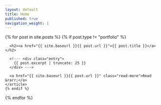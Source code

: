 ```yaml
---
layout: default
title: Home
published: true
navigation_weight: 1
---
```


<div class="posts">
  {% for post in site.posts %}
    {% if post.type != "portfolio" %}
    <article class="post">

      <h2><a href="{{ site.baseurl }}{{ post.url }}">{{ post.title }}</a></h2>

      <!--- <div class="entry">
        {{ post.excerpt | truncate: 25 }}
      </div> --->

      <a href="{{ site.baseurl }}{{ post.url }}" class="read-more">Read &rarr;</a>
    </article>
    {% endif %}
  {% endfor %}
</div>